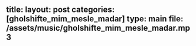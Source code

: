 title:
layout: post
categories: [gholshifte_mim_mesle_madar]
type: main
file: /assets/music/gholshifte_mim_mesle_madar.mp3
---